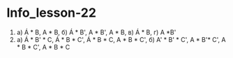 # Info_lesson-22 

1. а) Á * В, А * В, б) Á * В', А * В', А * В, в) Á * В, г) А *В'
2. а) Á * В' * С, Á * В * С', Á * В * С,  А * В * С', б) А' * В' * С', А * В'* С', А * В * С', А * В * С
